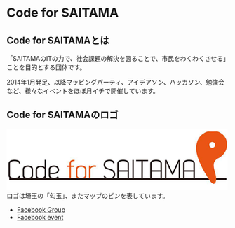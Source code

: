 # Code for SAITAMA

## Code for SAITAMAとは

「SAITAMAのITの力で、社会課題の解決を図ることで、市民をわくわくさせる」ことを目的とする団体です。

2014年1月発足、以降マッピングパーティ、アイデアソン、ハッカソン、勉強会など、様々なイベントをほぼ月イチで開催しています。

## Code for SAITAMAのロゴ


![Code for SAITAMA](image/CfS_logo.png)
ロゴは埼玉の「勾玉」、またマップのピンを表しています。

- [Facebook Group](https://www.facebook.com/groups/186097664924714/)
- [Facebook event](https://www.facebook.com/pg/Code4SAITAMA/events/?ref=page_internal)
